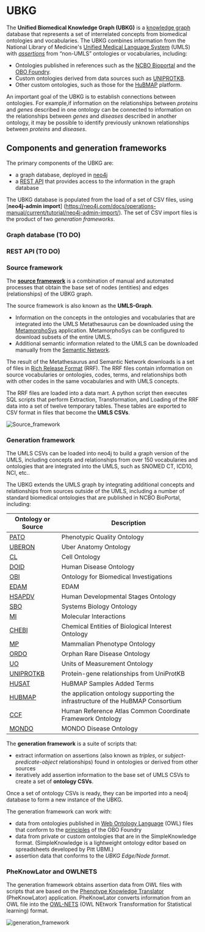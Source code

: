 # UBKG
The **Unified Biomedical Knowledge Graph (UBKG)** is a [knowledge graph](https://en.wikipedia.org/wiki/Knowledge_graph) database that represents a set of interrelated concepts from biomedical ontologies and vocabularies. The UBKG combines information from the National Library of Medicine's [Unified Medical Language System](https://www.nlm.nih.gov/research/umls/index.html) (UMLS) with [_assertions_](https://www.w3.org/TR/owl2-syntax/#Assertions) from “non-UMLS” ontologies or vocabularies, including:
- Ontologies published in references such as the [NCBO Bioportal](https://bioportal.bioontology.org/) and the [OBO Foundry](https://obofoundry.org/).
- Custom ontologies derived from data sources such as [UNIPROTKB](https://www.uniprot.org/).
- Other custom ontologies, such as those for the [HuBMAP](https://hubmapconsortium.org/) platform.

An important goal of the UBKG is to establish connections between ontologies. For example,if information on the relationships between _proteins_ and _genes_ described in one ontology can be connected to information on the relationships between _genes_ and _diseases_ described in another ontology, it may be possible to identify previously unknown relationships between _proteins_ and _diseases_.

## Components and generation frameworks
The primary components of the UBKG are:
- a graph database, deployed in [neo4j](https://neo4j.com/)
- a [REST API](https://restfulapi.net/) that provides access to the information in the graph database

The UBKG database is populated from the load of a set of CSV files, using [**neo4j-admin import**] (https://neo4j.com/docs/operations-manual/current/tutorial/neo4j-admin-import/). The set of CSV import files is the product of two _generation frameworks_. 

### Graph database (TO DO)
### REST API (TO DO)

### Source framework
The [**source framework**](https://github.com/dbmi-pitt/UBKG/tree/main/Source_framework) is a combination of manual and automated processes that obtain the base set of nodes (entities) and edges (relationships) of the UBKG graph.

The source framework is also known as the **UMLS-Graph**.

- Information on the concepts in the ontologies and vocabularies that are integrated into the UMLS Metathesaurus can be downloaded using the [MetamorphoSys](https://www.ncbi.nlm.nih.gov/books/NBK9683/#:~:text=MetamorphoSys%20is%20the%20UMLS%20installation,to%20create%20customized%20Metathesaurus%20subsets.) application. MetamorphoSys can be configured to download subsets of the entire UMLS.
- Additional semantic information related to the UMLS can be downloaded manually from the [Semantic Network](https://lhncbc.nlm.nih.gov/semanticnetwork/). 

The result of the Metathesaurus and Semantic Network downloads is a set of files in [Rich Release Format](https://www.ncbi.nlm.nih.gov/books/NBK9685) (RRF). The RRF files contain information on source vocabularies or ontologies, codes, terms, and relationships both with other codes in the same vocabularies and with UMLS concepts.

The RRF files are loaded into a data mart. A python script then executes SQL scripts that perform Extraction, Transformation, and Loading of the RRF data into a set of twelve temporary tables. These tables are exported to CSV format in files that become the **UMLS CSVs**.

![Source_framework](https://user-images.githubusercontent.com/10928372/202307155-5bfd7a77-e858-4e5c-89a1-a42d964b871d.jpg)

### Generation framework
The UMLS CSVs can be loaded into neo4j to build a graph version of the UMLS, including concepts and relationships from over 150 vocabularies and ontologies that are integrated into the UMLS, such as SNOMED CT, ICD10, NCI, etc.. 

The UBKG extends the UMLS graph by integrating additional concepts and relationships from sources outside of the UMLS, including a number of standard biomedical ontologies that are published in NCBO BioPortal, including:

Ontology or Source | Description
--- | ---
[PATO](https://bioportal.bioontology.org/ontologies/PATO) | Phenotypic Quality Ontology
[UBERON](https://bioportal.bioontology.org/ontologies/UBERON) | Uber Anatomy Ontology 
[CL](https://bioportal.bioontology.org/ontologies/CL) | Cell Ontology
[DOID](https://bioportal.bioontology.org/ontologies/DOID) | Human Disease Ontology
[OBI](https://bioportal.bioontology.org/ontologies/OBI)| Ontology for Biomedical Investigations
[EDAM](https://bioportal.bioontology.org/ontologies/EDAM) | EDAM
[HSAPDV](https://bioportal.bioontology.org/ontologies/HSAPDV) | Human Developmental Stages Ontology
[SBO](https://bioportal.bioontology.org/ontologies/SBO) | Systems Biology Ontology
[MI](https://bioportal.bioontology.org/ontologies/MI) |Molecular Interactions
[CHEBI](https://bioportal.bioontology.org/ontologies/CHEBI) | Chemical Entities of Biological Interest Ontology
[MP](https://bioportal.bioontology.org/ontologies/MP) | Mammalian Phenotype Ontology
[ORDO](https://bioportal.bioontology.org/ontologies/ORDO) | Orphan Rare Disease Ontology
[UO](https://bioportal.bioontology.org/ontologies/UO)|Units of Measurement Ontology
[UNIPROTKB](https://www.uniprot.org/uniprotkb/?query=*)|Protein-gene relationships from UniProtKB
[HUSAT](https://bioportal.bioontology.org/ontologies/HUSAT) | HuBMAP Samples Added Terms
[HUBMAP](https://hubmapconsortium.org/)|the application ontology supporting the infrastructure of the HuBMAP Consortium
[CCF](https://bioportal.bioontology.org/ontologies/CCF)|Human Reference Atlas Common Coordinate Framework Ontology
[MONDO](https://bioportal.bioontology.org/ontologies/MONDO)|MONDO Disease Ontology

The **generation framework** is a suite of scripts that:
- extract information on assertions (also known as _triples_, or _subject-predicate-object_ relationships) found in ontologies or derived from other sources
- iteratively add assertion information to the base set of UMLS CSVs to create a set of **ontology CSVs**.

Once a set of ontology CSVs is ready, they can be imported into a neo4j database to form a new instance of the UBKG.

The generation framework can work with:
- data from ontologies published in [Web Ontology Language](https://www.w3.org/OWL/) (OWL) files that conform to the [principles](https://obofoundry.org/principles/fp-000-summary.html) of the OBO Foundry
- data from private or custom ontologies that are in the SimpleKnowledge format. (SimpleKnowledge is a lightweight ontology editor based on spreadsheets developed by Pitt UBMI.)
- assertion data that conforms to the _UBKG Edge/Node format_.

### PheKnowLator and OWLNETS
The generation framework obtains assertion data from OWL files with scripts that are based on the [Phenotype Knowledge Translator](https://github.com/callahantiff/PheKnowLator) (PheKnowLator) application. PheKnowLator converts information from an OWL file into the [OWL-NETS](https://github.com/callahantiff/PheKnowLator/wiki/OWL-NETS-2.0) (OWL NEtwork Transformation for Statistical learning) format.


![generation_framework](https://user-images.githubusercontent.com/10928372/202308840-1abc0684-684d-476a-8ed5-1a1b4118ffc6.jpg)
